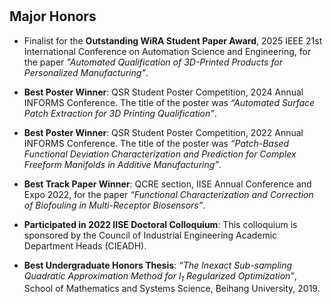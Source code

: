 <h1 id="honors"></h1>

<h2>
  Major Honors
</h2>

- Finalist for the **Outstanding WiRA Student Paper Award**, 2025 IEEE 21st International Conference on Automation Science and Engineering, for the paper *"Automated Qualification of 3D-Printed Products for Personalized Manufacturing"*.
  
- **Best Poster Winner**: QSR Student Poster Competition, 2024 Annual INFORMS Conference. The title of the poster was *“Automated Surface Patch Extraction for 3D Printing Qualification”*.

- **Best Poster Winner**: QSR Student Poster Competition, 2022 Annual INFORMS Conference. The title of the poster was *“Patch-Based Functional Deviation Characterization and Prediction for Complex Freeform Manifolds in Additive Manufacturing”*.

- **Best Track Paper Winner**: QCRE section, IISE Annual Conference and Expo 2022, for the paper *“Functional Characterization and Correction of Biofouling in Multi-Receptor Biosensors”*.

- **Participated in 2022 IISE Doctoral Colloquium**: This colloquium is sponsored by the Council of Industrial Engineering Academic Department Heads (CIEADH).

- **Best Undergraduate Honors Thesis**: *“The Inexact Sub-sampling Quadratic Approximation Method for $l_1$ Regularized Optimization”*, School of Mathematics and Systems Science, Beihang University, 2019.
